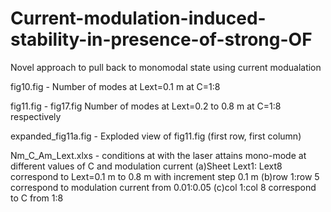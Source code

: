 # Current-modulation-induced-stability-in-presence-of-strong-OF
Novel approach to pull back to monomodal state using current modualation

fig10.fig - Number of modes at Lext=0.1 m at C=1:8

fig11.fig - fig17.fig  Number of modes at Lext=0.2 to 0.8 m at C=1:8 respectively

expanded_fig11a.fig - Exploded view of fig11.fig (first row, first column)

Nm_C_Am_Lext.xlxs - conditions at with the laser attains mono-mode at different values of C and modulation current
  (a)Sheet Lext1: Lext8 correspond to Lext=0.1 m to 0.8 m with increment step 0.1 m
  (b)row 1:row 5 correspond to modulation current from 0.01:0.05 
  (c)col 1:col 8 correspond to C from 1:8


